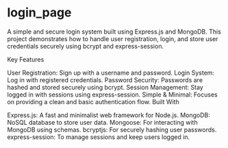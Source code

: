 # login_page
A simple and secure login system built using Express.js and MongoDB. This project demonstrates how to handle user registration, login, and store user credentials securely using bcrypt and express-session.

Key Features

User Registration: Sign up with a username and password.
Login System: Log in with registered credentials.
Password Security: Passwords are hashed and stored securely using bcrypt.
Session Management: Stay logged in with sessions using express-session.
Simple & Minimal: Focuses on providing a clean and basic authentication flow.
Built With

Express.js: A fast and minimalist web framework for Node.js.
MongoDB: NoSQL database to store user data.
Mongoose: For interacting with MongoDB using schemas.
bcryptjs: For securely hashing user passwords.
express-session: To manage sessions and keep users logged in.
